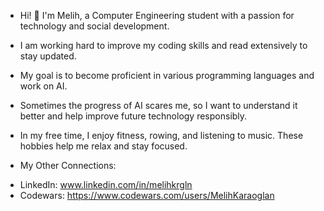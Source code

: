 - Hi! 👋 I'm Melih, a Computer Engineering student with a passion for technology and social development. 
- I am working hard to improve my coding skills and read extensively to stay updated. 
- My goal is to become proficient in various programming languages and work on AI. 
- Sometimes the progress of AI scares me, so I want to understand it better and help improve future technology responsibly. 
- In my free time, I enjoy fitness, rowing, and listening to music. These hobbies help me relax and stay focused.


- My Other Connections: 

* LinkedIn: www.linkedin.com/in/melihkrgln
* Codewars: https://www.codewars.com/users/MelihKaraoglan

